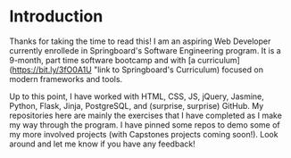 # Introduction

Thanks for taking the time to read this! I am an aspiring Web Developer currently enrollede in Springboard's Software Engineering program. It is a 9-month, part time software bootcamp and with [a curriculum](https://bit.ly/3fO0A1U "link to Springboard's Curriculum) focused on modern frameworks and tools.

Up to this point, I have worked with HTML, CSS, JS, jQuery, Jasmine, Python, Flask, Jinja, PostgreSQL, and (surprise, surprise) GitHub. My repositories here are mainly the exercises that I have completed as I make my way through the program. I have pinned some repos to demo some of my more involved projects (with Capstones projects coming soon!). Look around and let me know if you have any feedback!
